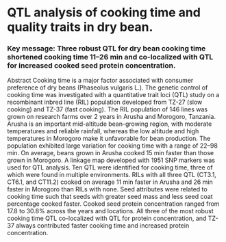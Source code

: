 # QTL analysis of cooking time and quality traits in dry bean.


### Key message: Three robust QTL for dry bean cooking time shortened cooking time 11–26 min and co-localized with QTL for increased cooked seed protein concentration.

Abstract Cooking time is a major factor associated with consumer preference of dry beans (Phaseolus vulgaris L.). The genetic control of cooking time was investigated with a quantitative trait loci (QTL) study on a recombinant inbred line (RIL) population developed from TZ-27 (slow cooking) and TZ-37 (fast cooking). The RIL population of 146 lines was grown on research farms over 2 years in Arusha and Morogoro, Tanzania. Arusha is an important mid-altitude bean-growing region, with moderate temperatures and reliable rainfall, whereas the low altitude and high temperatures in Morogoro make it unfavorable for bean production. The population exhibited large variation for cooking time with a range of 22–98 min. On average, beans grown in Arusha cooked 15 min faster than those grown in Morogoro. A linkage map developed with 1951 SNP markers was used for QTL analysis. Ten QTL were identified for cooking time, three of which were found in multiple environments. RILs with all three QTL (CT3.1, CT6.1, and CT11.2) cooked on average 11 min faster in Arusha and 26 min faster in Morogoro than RILs with none. Seed attributes were related to cooking time such that seeds with greater seed mass and less seed coat percentage cooked faster. Cooked seed protein concentration ranged from 17.8 to 30.8% across the years and locations. All three of the most robust cooking time QTL co-localized with QTL for protein concentration, and TZ-37 always contributed faster cooking time and increased protein concentration.
